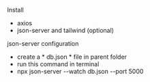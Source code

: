 Install
* axios
* json-server
and tailwind (optional)

json-server configuration
* create a * db.json * file in parent folder
* run this command in terminal
* npx json-server --watch db.json --port 5000
